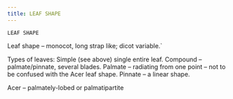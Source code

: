 ```yaml
---
title: LEAF SHAPE
---
```

`LEAF SHAPE`

Leaf shape – monocot, long strap like; dicot variable.`

Types of leaves:
Simple (see above) single entire leaf.
Compound – palmate/pinnate, several blades.
Palmate – radiating from one point – not to be confused with the Acer leaf shape.
Pinnate – a linear shape.

Acer – palmately-lobed or palmatipartite
